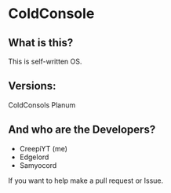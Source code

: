 # ColdConsole 

## What is this?
This is self-written OS.

## Versions:
ColdConsols Planum

## And who are the Developers?
 - CreepiYT (me)
 - Edgelord
 - Samyocord 

If you want to help make a pull request or Issue.
